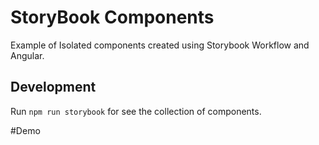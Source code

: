 # StoryBook Components

Example of Isolated components created using Storybook Workflow and Angular.

## Development

Run `npm run storybook` for see the collection of components.

#Demo



